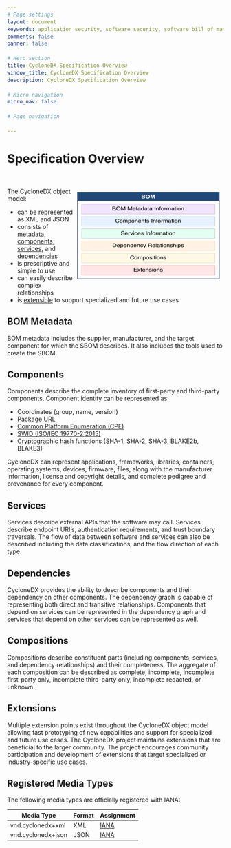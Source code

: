```yaml
---
# Page settings
layout: document
keywords: application security, software security, software bill of material, SBOM, BOM, open source, supply chain, specification, spdx, license, package url, purl, cpe
comments: false
banner: false

# Hero section
title: CycloneDX Specification Overview
window_title: CycloneDX Specification Overview
description: CycloneDX Specification Overview

# Micro navigation
micro_nav: false

# Page navigation
    
---
```


# Specification Overview

&nbsp;<!-- without this hack, the dropdown menu has issues due to h1 and h2 happening right after each other -->

<img src="/theme/assets/images/high-level-object-model-small.svg" width="331" height="202" alt="CycloneDX Object Model Overview" style="display:block; float:right; margin:10px">

The CycloneDX object model:
* can be represented as XML and JSON
* consists of [metadata](#bom-metadata), [components](#components), [services](#services), and [dependencies](#dependencies)
* is prescriptive and simple to use
* can easily describe complex relationships
* is [extensible](#extensions) to support specialized and future use cases


## BOM Metadata
BOM metadata includes the supplier, manufacturer, and the target component for which the SBOM describes. It also includes the tools used to create the SBOM.

## Components
Components describe the complete inventory of first-party and third-party components. Component identity can be represented as:
* Coordinates (group, name, version)
* [Package URL](https://github.com/package-url/purl-spec)
* [Common Platform Enumeration (CPE)](https://nvd.nist.gov/products/cpe)
* [SWID (ISO/IEC 19770-2:2015)](https://www.iso.org/standard/65666.html)
* Cryptographic hash functions (SHA-1, SHA-2, SHA-3, BLAKE2b, BLAKE3)

CycloneDX can represent applications, frameworks, libraries, containers, operating systems, devices, firmware, files, along
with the manufacturer information, license and copyright details, and complete pedigree and provenance for every component.

## Services
Services describe external APIs that the software may call. Services describe endpoint URI’s, authentication requirements, 
and trust boundary traversals. The flow of data between software and services can also be described including the data 
classifications, and the flow direction of each type.

## Dependencies
CycloneDX provides the ability to describe components and their dependency on other components. The dependency graph is 
capable of representing both direct and transitive relationships. Components that depend on services can be represented 
in the dependency graph and services that depend on other services can be represented as well.

## Compositions
Compositions describe constituent parts (including components, services, and dependency relationships) and their 
completeness. The aggregate of each composition can be described as complete, incomplete, incomplete first-party only, 
incomplete third-party only, incomplete redacted, or unknown.

## Extensions
Multiple extension points exist throughout the CycloneDX object model allowing fast prototyping of new capabilities
and support for specialized and future use cases. The CycloneDX project maintains extensions that are beneficial to
the larger community. The project encourages community participation and development of extensions that target 
specialized or industry-specific use cases.


## Registered Media Types

The following media types are officially registered with IANA:

| Media Type | Format | Assignment |
| ------- | --------- | --------- |
| vnd.cyclonedx+xml | XML | [IANA](https://www.iana.org/assignments/media-types/application/vnd.cyclonedx+xml) |
| vnd.cyclonedx+json | JSON | [IANA](https://www.iana.org/assignments/media-types/application/vnd.cyclonedx+json) |
